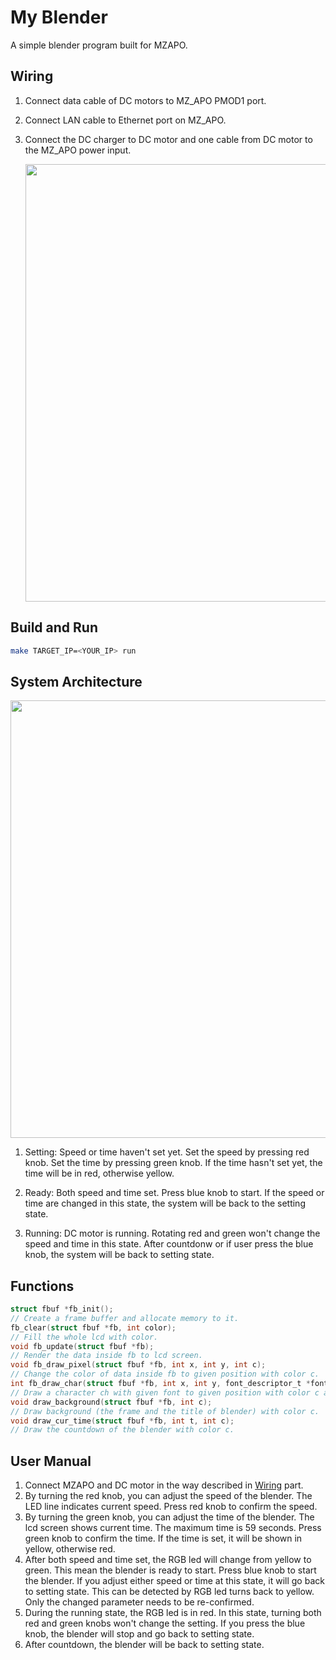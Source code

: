 # My Blender
A simple blender program built for MZAPO.

## Wiring
1. Connect data cable of DC motors to MZ_APO PMOD1 port.
2. Connect LAN cable to Ethernet port on MZ_APO.
3. Connect the DC charger to DC motor and one cable from DC motor to the MZ_APO power input.
   
   <img src="https://github.com/ban9975/apo_blender/assets/55187987/fbbc0ef6-594d-4b11-bfd3-a68c81747e53" width="700">

## Build and Run
``` bash
make TARGET_IP=<YOUR_IP> run
```

## System Architecture
<img src="https://github.com/ban9975/apo_blender/assets/55187987/edccc148-a9a4-4534-9357-30bf10a7a831" width="700">

1. Setting: Speed or time haven't set yet. Set the speed by pressing red knob. Set the time by pressing green knob. If the time hasn't set yet, the time will be in red, otherwise yellow.

2. Ready: Both speed and time set. Press blue knob to start. If the speed or time are changed in this state, the system will be back to the setting state.

3. Running: DC motor is running. Rotating red and green won't change the speed and time in this state. After countdonw or if user press the blue knob, the system will be back to setting state.

## Functions
``` c
struct fbuf *fb_init();
// Create a frame buffer and allocate memory to it.
fb_clear(struct fbuf *fb, int color);
// Fill the whole lcd with color.
void fb_update(struct fbuf *fb);
// Render the data inside fb to lcd screen.
void fb_draw_pixel(struct fbuf *fb, int x, int y, int c);
// Change the color of data inside fb to given position with color c.
int fb_draw_char(struct fbuf *fb, int x, int y, font_descriptor_t *font, char ch, int c);
// Draw a character ch with given font to given position with color c and return the width of the character.
void draw_background(struct fbuf *fb, int c);
// Draw background (the frame and the title of blender) with color c.
void draw_cur_time(struct fbuf *fb, int t, int c);
// Draw the countdown of the blender with color c.
```

## User Manual
1. Connect MZAPO and DC motor in the way described in [Wiring](https://github.com/ban9975/apo_blender/blob/main/README.md#wiring) part.
2. By turning the red knob, you can adjust the speed of the blender. The LED line indicates current speed. Press red knob to confirm the speed.
3. By turning the green knob, you can adjust the time of the blender. The lcd screen shows current time. The maximum time is 59 seconds. Press green knob to confirm the time. If the time is set, it will be shown in yellow, otherwise red.
4. After both speed and time set, the RGB led will change from yellow to green. This mean the blender is ready to start. Press blue knob to start the blender. If you adjust either speed or time at this state, it will go back to setting state. This can be detected by RGB led turns back to yellow. Only the changed parameter needs to be re-confirmed.
5. During the running state, the RGB led is in red. In this state, turning both red and green knobs won't change the setting. If you press the blue knob, the blender will stop and go back to setting state.
6. After countdown, the blender will be back to setting state.
